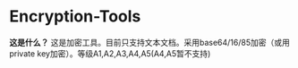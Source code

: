 # Encryption-Tools
**这是什么？**
这是加密工具。目前只支持文本文档。采用base64/16/85加密（或用private key加密）。等级A1,A2,A3,A4,A5(A4,A5暂不支持)